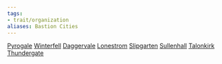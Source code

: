 ```yaml
---
tags: 
- trait/organization
aliases: Bastion Cities
---
```

[Pyrogale](../locations/ignis-concord/settlements/pyrogale/pyrogale.md) [Winterfell](../locations/winterfell/settlements/winterfell-city.md) [Daggervale](../locations/daggervale/settlements/daggervale-city.md) [Lonestrom](../locations/lonestrom/settlements/lonestrom-city.md) [Slipgarten](../locations/slipgarten/settlements/slipgarten-city.md) [Sullenhall](../locations/sullenhall/sullenhall.md) [Talonkirk](../locations/talonkirk/settlements/talonkirk-city.md) [Thundergate](../locations/thundergate/settlements/thundergate-city.md) 